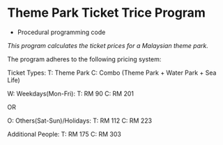 # Theme Park Ticket Trice Program

- Procedural programming code

*This program calculates the ticket prices for a Malaysian theme park.*

The program adheres to the following pricing system:

Ticket Types:
  T: Theme Park
  C: Combo (Theme Park + Water Park + Sea Life)

W: Weekdays(Mon-Fri):
  T: RM 90
  C: RM 201
  
OR
  
O: Others(Sat-Sun)/Holidays:
  T: RM 112
  C: RM 223

Additional People:
  T: RM 175
  C: RM 303
